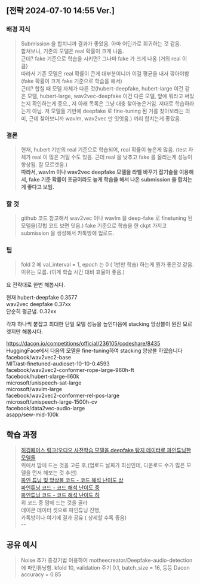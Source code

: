 ## [전략 2024-07-10 14:55 Ver.]

### 배경 지식
> Submission 을 합치니까 결과가 좋았음. 아마 어딘가로 회귀하는 것 같음.               
> 합쳐보니, 기존의 모델은 real 확률이 크게 나옴.      
> 근데? fake 기준으로 학습을 시키면? 그나마 fake 가 크게 나옴 (거의 real 이 큼)      
> 따라서 기존 모델은 real 확률이 큰게 대부분이니까 이걸 평균을 내서 깎아야함 (fake 확률이 크게 fake 기준으로 학습을 해서)    
> 근데? 합칠 때 모델 자체가 다른 것(hubert-deepfake, hubert-large 이건 같은 모델, hubert-large, wav2vec-deepfake 이건 다른 모델, 앞에 뭐라고 써있는지 확인하는게 중요., 저 아래 목록은 그냥 대충 찾아놓은거임. 저대로 학습하라는게 아님. 저 모델들 기반에 deepfake 로 fine-tuning 된 거를 찾아보라는 의미, 근데 찾아보니까 wavlm, wav2vec 만 잇엇음.) 끼리 합치는게 좋았음.       

### 결론
> 현재, hubert 기반의 real 기준으로 학습되어, real 확률이 높은게 많음. (test 자체가 real 이 많은 거일 수도 있음. 근데 real 을 낮추고 fake 를 올리는게 성능이 향상됨. 잘 모르겟음.)        
> __따라서, wavlm 이나 wav2vec deepfake 모델을 라벨 바꾸기 잡기술을 이용해서, fake 기준 확률이 조금이라도 높게 학습을 해서 나온 submission 을 합치는게 좋다고 보임.__      

### 할 것
> github 코드 참고해서 wav2vec 이나 wavlm 을 deep-fake 로 finetuning 된 모델을(깃헙 코드 보면 잇음.) fake 기준으로 학습을 한 ckpt 가지고 submission 을 생성해서 카톡방에 업로드.    

### 팁
> fold 2 에 val_interval = 1, epoch 는 0 ( 1번만 학습) 하는게 뭔가 좋은것 같음. 이유는 모름. (이게 학습 시간 대비 효율이 좋음.)            




                      











요 전략대로 한번 해봅시다.

현재 hubert-deepfake  0.3577    
wav2vec deepfake      0.37xx    
단순히 평균냄.         0.32xx    

각자 하나씩 붙잡고 최대한 단일 모델 성능을 높인다음에 stacking 앙상블이 뭔진 모르겟지만 해봅시다.

 https://dacon.io/competitions/official/236105/codeshare/8435    
HuggingFace에서 다음의 모델을 fine-tuning하여 stacking 앙상블 하였습니다    
facebook/wav2vec2-base    
MIT/ast-finetuned-audioset-10-10-0.4593    
facebook/wav2vec2-conformer-rope-large-960h-ft    
facebook/hubert-xlarge-ll60k    
microsoft/unispeech-sat-large    
microsoft/wavlm-large     
facebook/wav2vec2-conformer-rel-pos-large    
microsoft/unispeech-large-1500h-cv    
facebook/data2vec-audio-large    
asapp/sew-mid-100k    



## 학습 과정   
> [허깅페이스 링크(오디오 사전학습 모델을 deepfake 탐지 데이터로 파인튜닝한 모델들](https://huggingface.co/models?other=audio-classification&sort=downloads&search=deep)   
> 위에서 맘에 드는 것을 고른 후,(업로드 날짜가 최신인데, 다운로드 수가 많은 모델을 먼저 해보는 것 추천)      
> [파인 튜닝 및 앙상블 코드 - 코드 해석 난이도 상](https://dacon.io/competitions/official/236105/codeshare/8431)    
> [파인튜닝 코드 - 코드 해석 난이도 중](https://dacon.io/competitions/official/236105/codeshare/8435)     
> [파인튜닝 코드 - 코드 해석 난이도 하](https://dacon.io/competitions/official/236105/codeshare/8426)     
> 위 코드 중 맘에 드는 것을 골라    
> 데이콘 데이터 셋으로 파인튜닝 진행,      
> 카톡방이나 여기에 결과 공유 ( 상세할 수록 좋음)     
--   
## 공유 예시   
> Noise 추가 증강기법 이용하여 motheecreator/Deepfake-audio-detection 에 파인튜닝함.
> kfold 10, validation 주기 0.1, batch_size = 16, 등등
> Dacon accuracy = 0.85 


